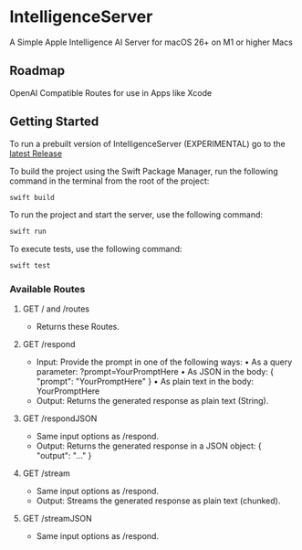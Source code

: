 # IntelligenceServer

A Simple Apple Intelligence AI Server for macOS 26+ on M1 or higher Macs
## Roadmap
OpenAI Compatible Routes for use in Apps like Xcode
## Getting Started
To run a prebuilt version of IntelligenceServer (EXPERIMENTAL) go to the [latest Release](https://github.com/timi2506/IntelligenceServer/releases/latest)

To build the project using the Swift Package Manager, run the following command in the terminal from the root of the project:
```bash
swift build
```

To run the project and start the server, use the following command:
```bash
swift run
```

To execute tests, use the following command:
```bash
swift test
```

### Available Routes
1. GET / and /routes           
    - Returns these Routes.
    
2. GET /respond
    - Input: Provide the prompt in one of the following ways:
        • As a query parameter:   ?prompt=YourPromptHere
        • As JSON in the body:    { "prompt": "YourPromptHere" }
        • As plain text in the body: YourPromptHere
    - Output: Returns the generated response as plain text (String).
    
3. GET /respondJSON
    - Same input options as /respond.
    - Output: Returns the generated response in a JSON object: { "output": "..." }
    
4. GET /stream
    - Same input options as /respond.
    - Output: Streams the generated response as plain text (chunked).
    
5. GET /streamJSON
    - Same input options as /respond.
